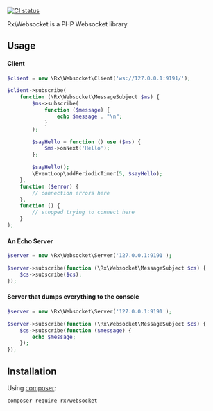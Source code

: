 [![CI status](https://github.com/RxPHP/RxWebsocket/workflows/CI/badge.svg)](https://github.com/RxPHP/RxWebsocket/actions)

Rx\Websocket is a PHP Websocket library.

## Usage

#### Client
```php
$client = new \Rx\Websocket\Client('ws://127.0.0.1:9191/');

$client->subscribe(
    function (\Rx\Websocket\MessageSubject $ms) {
        $ms->subscribe(
            function ($message) {
                echo $message . "\n";
            }
        );

        $sayHello = function () use ($ms) {
            $ms->onNext('Hello');
        };

        $sayHello();
        \EventLoop\addPeriodicTimer(5, $sayHello);
    },
    function ($error) {
        // connection errors here
    },
    function () {
        // stopped trying to connect here
    }
);
```

#### An Echo Server
```php
$server = new \Rx\Websocket\Server('127.0.0.1:9191');

$server->subscribe(function (\Rx\Websocket\MessageSubject $cs) {
    $cs->subscribe($cs);
});
```

#### Server that dumps everything to the console
```php
$server = new \Rx\Websocket\Server('127.0.0.1:9191');

$server->subscribe(function (\Rx\Websocket\MessageSubject $cs) {
    $cs->subscribe(function ($message) {
        echo $message;
    });
});
```

## Installation

Using [composer](https://getcomposer.org/):

```composer require rx/websocket```
